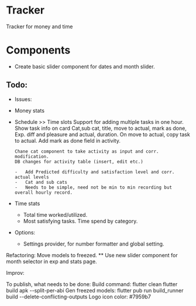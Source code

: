 # Tracker
Tracker for money and time


# Components
- Create basic slider component for dates and month slider.

## Todo:
-   Issues:
-   Money stats
-   Schedule >> Time slots
        Support for adding multiple tasks in one hour.
        Show task info on card
            Cat,sub cat, title, move to actual, mark as done, Exp. diff and pleasure and actual, duration.
        On move to actual, copy task to actual.
        Add mark as done field in activity.

        Chane cat component to take activity as input and corr. modification.
        DB changes for activity table (insert, edit etc.)

        -   Add Predicted difficulty and satisfaction level and corr. actual levels
        -   Cat and sub cats
        -   Needs to be simple, need not be min to min recording but overall hourly record.

-   Time stats
    -   Total time worked/utilized.
    -   Most satisfying tasks.
        Time spend by category.
-   Options:
    -   Settings provider, for number formatter and global setting.

Refactoring:
    Move models to freezed.
    ** Use new slider component for month selector in exp and stats page.

Improv:

To publish, what needs to be done:
    Build command:
        flutter clean
        flutter build apk --split-per-abi
    Gen freezed models: flutter pub run build_runner build --delete-conflicting-outputs
Logo icon color: #7959b7
